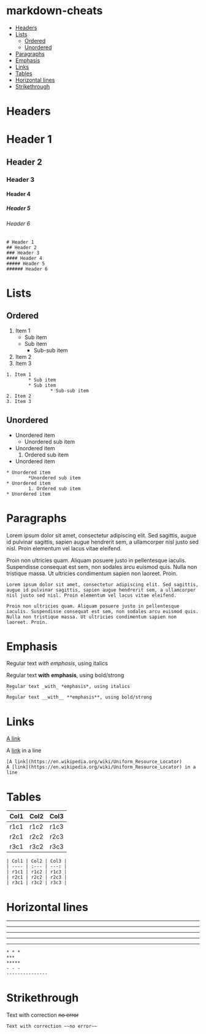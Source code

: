 # markdown-cheats

+ [Headers](#headers)
+ [Lists](#lists)
	+ [Ordered](#ordered)
	+ [Unordered](#unordered)
+ [Paragraphs](#paragraphs)
+ [Emphasis](#emphasis)
+ [Links](#links)
+ [Tables](#tables)
+ [Horizontal lines](#horizontal-lines)
+ [Strikethrough](#strikethrough)

# Headers
# Header 1
## Header 2
### Header 3
#### Header 4
##### Header 5
###### Header 6
```
# Header 1
## Header 2
### Header 3
#### Header 4
##### Header 5
###### Header 6
```

# Lists
## Ordered
1. Item 1
	* Sub item
	* Sub item
		* Sub-sub item
2. Item 2
3. Item 3
```
1. Item 1
        * Sub item
        * Sub item
                * Sub-sub item
2. Item 2
3. Item 3
```
## Unordered
* Unordered item
	* Unordered sub item
* Unordered item
	1. Ordered sub item
* Unordered item
```
* Unordered item
        *Unordered sub item
* Unordered item
        1. Ordered sub item
* Unordered item

```

# Paragraphs
Lorem ipsum dolor sit amet, consectetur adipiscing elit. Sed sagittis, augue id pulvinar sagittis, sapien augue hendrerit sem, a ullamcorper nisl justo sed nisl. Proin elementum vel lacus vitae eleifend.

Proin non ultricies quam. Aliquam posuere justo in pellentesque iaculis. Suspendisse consequat est sem, non sodales arcu euismod quis. Nulla non tristique massa. Ut ultricies condimentum sapien non laoreet. Proin.
```
Lorem ipsum dolor sit amet, consectetur adipiscing elit. Sed sagittis, augue id pulvinar sagittis, sapien augue hendrerit sem, a ullamcorper nisl justo sed nisl. Proin elementum vel lacus vitae eleifend.

Proin non ultricies quam. Aliquam posuere justo in pellentesque iaculis. Suspendisse consequat est sem, non sodales arcu euismod quis. Nulla non tristique massa. Ut ultricies condimentum sapien non laoreet. Proin.
```

# Emphasis
Regular text _with_ *emphasis*, using italics

Regular text __with__ **emphasis**, using bold/strong
```
Regular text _with_ *emphasis*, using italics
``
Regular text __with__ **emphasis**, using bold/strong
```

# Links
[A link](https://en.wikipedia.org/wiki/Uniform_Resource_Locator)

A [link](https://en.wikipedia.org/wiki/Uniform_Resource_Locator) in a line
```
[A link](https://en.wikipedia.org/wiki/Uniform_Resource_Locator)
A [link](https://en.wikipedia.org/wiki/Uniform_Resource_Locator) in a line
```

# Tables
| Col1 | Col2 | Col3 |
| ---- | :--- | ---: |
| r1c1 | r1c2 | r1c3 |
| r2c1 | r2c2 | r2c3 |
| r3c1 | r3c2 | r3c3 |
```
| Col1 | Col2 | Col3 |
| ---- | :--- | ---: |
| r1c1 | r1c2 | r1c3 |
| r2c1 | r2c2 | r2c3 |
| r3c1 | r3c2 | r3c3 |
```

# Horizontal lines
* * *
***
*****
- - -
---------------
```
* * *
***
*****
- - -
---------------
```

# Strikethrough
Text with correction ~~no error~~
```
Text with correction ~~no error~~
```
